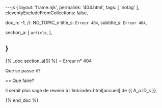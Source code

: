 ---js
{
  layout:    'frame.njk',
  permalink: '404.html',
  tags:      [ 'notag' ],
  eleventyExcludeFromCollections: false,

  doc_n: -1,    //: NO_TOPIC_n
  title_s:    `Erreur 404`,
  subtitle_s: `Erreur 404`,

  section_a:
  [
    `article`,
  ],

}
---
{% _doc section_a[0] %}
= Erreur n° 404

Que se passe-il?

== Que faire?

Il serait plus sage de revenir à l'link:index.html[accueil] de {{ A_o.ID_s }}.

{% end_doc %}
